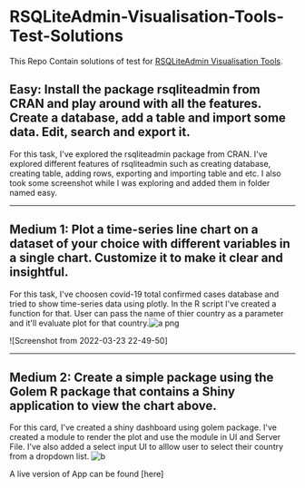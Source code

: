 # RSQLiteAdmin-Visualisation-Tools-Test-Solutions

This Repo Contain solutions of test for [RSQLiteAdmin Visualisation Tools](https://github.com/rstats-gsoc/gsoc2022/wiki/RSQLiteAdmin-Visualisation-Tools). 

## Easy: Install the package rsqliteadmin from CRAN and play around with all the features. Create a database, add a table and import some data. Edit, search and export it. 

For this task, I've explored the rsqliteadmin package from CRAN. I've explored different features of rsqliteadmin such as creating database, creating table, adding rows, exporting and importing table and etc. I also took some screenshot while I was exploring and added them in folder named easy.

<hr>

## Medium 1: Plot a time-series line chart on a dataset of your choice with different variables in a single chart. Customize it to make it clear and insightful.

For this task, I've choosen covid-19 total confirmed cases database and tried to show time-series data using plotly. In the R script I've created a function for that. User can pass the name of thier country as a parameter and it'll evaluate plot for that country.![a png](https://user-images.githubusercontent.com/61081130/162560021-ca506084-5cd2-4ae1-9b76-cfa341d9bb85.jpeg)


![Screenshot from 2022-03-23 22-49-50]

<hr>

## Medium 2: Create a simple package using the Golem R package that contains a Shiny application to view the chart above.

For this card, I've created a shiny dashboard using golem package. I've created a module to render the plot and use the module in UI and Server File. I've also added a select input UI to alllow user to select their country from a dropdown list. ![b](https://user-images.githubusercontent.com/61081130/162560044-a19aaca8-2dab-421f-b859-3cd52882cd15.jpeg)

A live version of App can be found [here]


